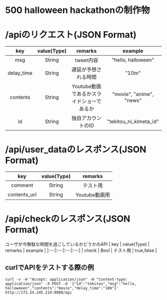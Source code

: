 # 500 halloween hackathonの制作物

# /apiのリクエスト(JSON Format)
| key | value(Type) | remarks | example |
|:--:|:--:|:--:|:--:|
| msg | String | tweet内容 | "hello, halloween" |
| delay_time | String | 遅延が予想される時間 | "10m" |  
| contents | String | Youtube動画であるかスライドショーであるか | "movie", "anime", "news" |  
| id | String | 独自アカウントのID | "tekitou_ni_kimeta_id" |  


# /api/user_dataのレスポンス(JSON Format)  
| key | value(Type) | remarks |  
|:--:|:--:|:--:|
| comment | String | テスト用 |  
| contents_url | String | Youtube動画用 |  


# /api/checkのレスポンス(JSON Format)  
ユーザが今無駄な時間を過ごしているかどうかのAPI
| key | value(Type) | remarks |  example |
|:--:|:--:|:--:|:--:|
| check | Bool | テスト用 | true,false |  

## curlでAPIをテストする際の例  

```
curl -v -H "Accept: application/json" -H "Content-type: application/json" -X POST -d '{"id":"tekitou","msg":"hello, halloweeen","contents":"movie","delay_time":"10m"}'   http://172.24.245.214:8080/api
```

